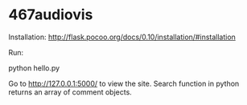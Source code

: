 467audiovis
===========
Installation:
http://flask.pocoo.org/docs/0.10/installation/#installation

Run:

python hello.py 

Go to http://127.0.0.1:5000/ to view the site. Search function in python returns an array of comment objects.